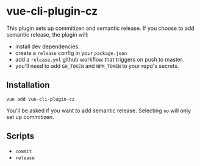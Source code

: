 # vue-cli-plugin-cz

This plugin sets up commitizen and semantic release. 
If you choose to add semantic release, the plugin will:

- install dev dependencies.
- create a `release` config in your `package.json`
- add a `release.yml` github workflow that triggers on push to master.
- you'll need to add `GH_TOKEN` and `NPM_TOKEN` to your repo's secrets.

## Installation

`vue add vue-cli-plugin-cz`

You'll be asked if you want to add semantic release. Selecting `no` will only set up commitizen.

## Scripts

- `commit`
- `release`